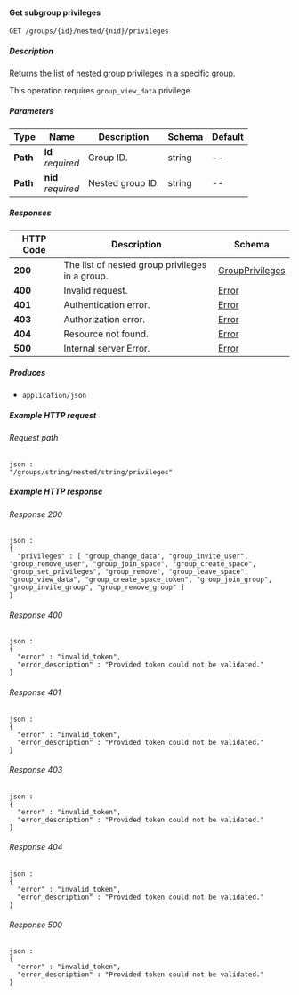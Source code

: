 
<a name="get_nested_group_privileges"></a>
#### Get subgroup privileges
```
GET /groups/{id}/nested/{nid}/privileges
```


##### Description
Returns the list of nested group privileges in a specific group.

This operation requires `group_view_data` privilege.


##### Parameters

|Type|Name|Description|Schema|Default|
|---|---|---|---|---|
|**Path**|**id**  <br>*required*|Group ID.|string|--|
|**Path**|**nid**  <br>*required*|Nested group ID.|string|--|


##### Responses

|HTTP Code|Description|Schema|
|---|---|---|
|**200**|The list of nested group privileges in a group.|[GroupPrivileges](../definitions/GroupPrivileges.md#groupprivileges)|
|**400**|Invalid request.|[Error](../definitions/Error.md#error)|
|**401**|Authentication error.|[Error](../definitions/Error.md#error)|
|**403**|Authorization error.|[Error](../definitions/Error.md#error)|
|**404**|Resource not found.|[Error](../definitions/Error.md#error)|
|**500**|Internal server Error.|[Error](../definitions/Error.md#error)|


##### Produces

* `application/json`


##### Example HTTP request

###### Request path
```
json :
"/groups/string/nested/string/privileges"
```


##### Example HTTP response

###### Response 200
```
json :
{
  "privileges" : [ "group_change_data", "group_invite_user", "group_remove_user", "group_join_space", "group_create_space", "group_set_privileges", "group_remove", "group_leave_space", "group_view_data", "group_create_space_token", "group_join_group", "group_invite_group", "group_remove_group" ]
}
```


###### Response 400
```
json :
{
  "error" : "invalid_token",
  "error_description" : "Provided token could not be validated."
}
```


###### Response 401
```
json :
{
  "error" : "invalid_token",
  "error_description" : "Provided token could not be validated."
}
```


###### Response 403
```
json :
{
  "error" : "invalid_token",
  "error_description" : "Provided token could not be validated."
}
```


###### Response 404
```
json :
{
  "error" : "invalid_token",
  "error_description" : "Provided token could not be validated."
}
```


###### Response 500
```
json :
{
  "error" : "invalid_token",
  "error_description" : "Provided token could not be validated."
}
```



